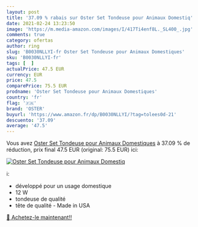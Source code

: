 ```yaml
---
layout: post
title: '37.09 % rabais sur Oster Set Tondeuse pour Animaux Domestiq'
date: 2021-02-24 13:23:50
image: 'https://m.media-amazon.com/images/I/417Ti4enf8L._SL400_.jpg'
comments: true
category: ofertas
author: ring
slug: 'B0030NLLYI-fr Oster Set Tondeuse pour Animaux Domestiques'
sku: 'B0030NLLYI-fr'
tags: [  ]
actualPrice: 47.5 EUR
currency: EUR
price: 47.5
comparePrice: 75.5 EUR
prodname: 'Oster Set Tondeuse pour Animaux Domestiques'
country: 'fr'
flag: '🇫🇷'
brand: 'OSTER'
buyurl: 'https://www.amazon.fr/dp/B0030NLLYI/?tag=tolees0d-21'
descuento: '37.09'
average: '47.5'
---
```


Vous avez [Oster Set Tondeuse pour Animaux Domestiques](https://www.amazon.fr/dp/B0030NLLYI/?tag=tolees0d-21)  à  37.09 % de réduction, prix final  47.5 EUR (original: 75.5 EUR) ici:

[![Oster Set Tondeuse pour Animaux Domestiq](https://m.media-amazon.com/images/I/417Ti4enf8L._SL400_.jpg)](https://www.amazon.fr/dp/B0030NLLYI/?tag=tolees0d-21)

ℹ️:

- développé pour un usage domestique
- 12 W
- tondeuse de qualité
- tête de qualité - Made in USA

[🛒 Achetez-le maintenant!!](https://www.amazon.fr/dp/B0030NLLYI/?tag=tolees0d-21)

